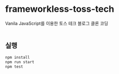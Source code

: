 # frameworkless-toss-tech
Vanila JavaScript를 이용한 토스 테크 블로그 클론 코딩  <br><br>
    
## 실행  
```bash
npm install
npm run start
npm test
